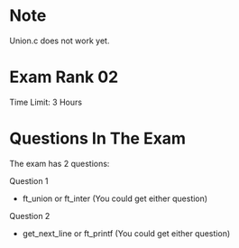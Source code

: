# Note

Union.c does not work yet. 

# Exam Rank 02
Time Limit: 3 Hours

# Questions In The Exam

The exam has 2 questions:

Question 1

- ft_union or ft_inter (You could get either question)

Question 2

- get_next_line or ft_printf (You could get either question)
